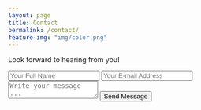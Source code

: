 ```yaml
---
layout: page
title: Contact
permalink: /contact/
feature-img: "img/color.png"
---
```


Look forward to hearing from you! 

<form action="https://getsimpleform.com/messages?a9df6d43f7d9f6f161087abedff61d75" method="post">
  <!-- the redirect_to is optional, the form will redirect to the referrer on submission -->
  <input type='hidden' name='redirect_to' value='https://beancountersbookkeeping.github.io/thank-you' />
  <input type='text' name='name' placeholder='Your Full Name' />
  <input type='email' name='email' placeholder='Your E-mail Address' />
  <textarea name='message' placeholder='Write your message ...'></textarea>
  <input type='submit' value='Send Message' />
</form>
